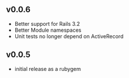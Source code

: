 ## v0.0.6

* Better support for Rails 3.2
* Better Module namespaces
* Unit tests no longer depend on ActiveRecord

## v0.0.5

* initial release as a rubygem
